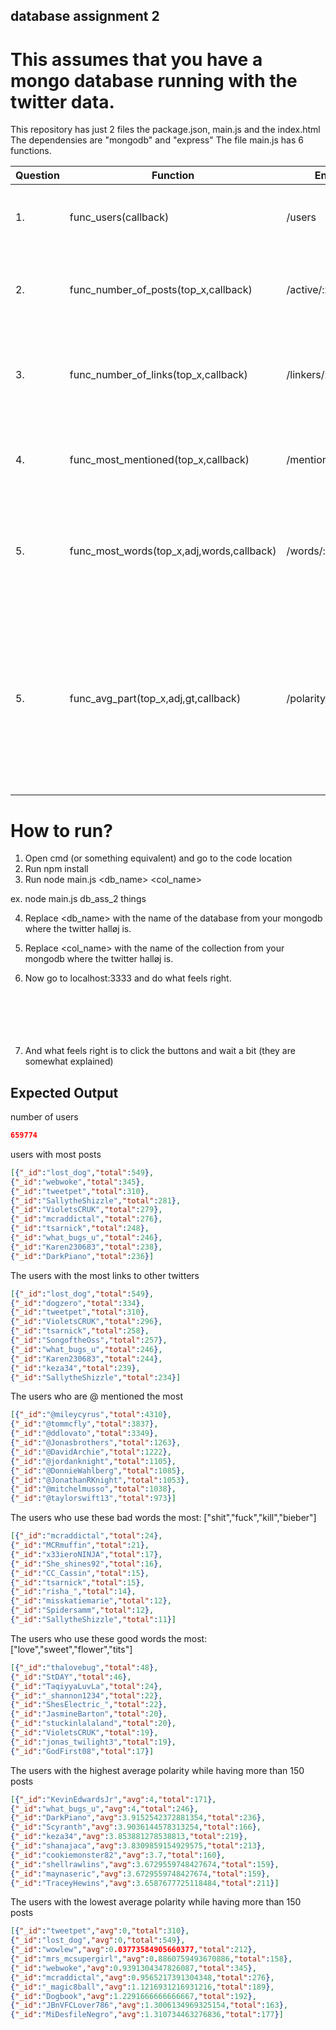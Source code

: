 ## database assignment 2
# This assumes that you have a mongo database running with the twitter data.

This repository has just 2 files the package.json, main.js and the index.html
The dependensies are "mongodb" and "express"
The file main.js has 6 functions.

| Question | Function | Endpoint | Description |
|----------|----------|----------|-------------|
| 1. | func_users(callback) | /users | provides all users through an async function  |
| 2. | func_number_of_posts(top_x,callback) | /active/:x | provides a list the size of top_x of whom has the most posts |
| 3. | func_number_of_links(top_x,callback) | /linkers/:x | provides a list the size of top_x of whom links the most to other twitteres |
| 4. | func_most_mentioned(top_x,callback) | /mentioned/:x | provides a list the size of top_x of whom is mentioned the most |
| 5. | func_most_words(top_x,adj,words,callback) | /words/:x/:adj/:words | provides a list the size of top_x of who says the words in the array words the most |
| 5. | func_avg_part(top_x,adj,gt,callback) | /polarity/:x/:adj/:gt | provides a list the size of top_x of the avg polarity of those who has posted more than "gt" posts, the adj is either 1 or -1 for the lowest or highest rated users |


# How to run?
1. Open cmd (or something equivalent) and go to the code location
2. Run npm install
3. Run node main.js <db_name> <col_name> 

ex. node main.js db_ass_2 things

4. Replace <db_name> with the name of the database from your mongodb where the twitter halløj is.
5. Replace <col_name> with the name of the collection from your mongodb where the twitter halløj is.    
6. Now go to localhost:3333 and do what feels right.
<br><br><br><br><br><br>


7. And what feels right is to click the buttons and wait a bit  (they are somewhat explained)

## Expected Output
number of users
```json
659774
   ```
   users with most posts
   ```json
[{"_id":"lost_dog","total":549},
{"_id":"webwoke","total":345},
{"_id":"tweetpet","total":310},
{"_id":"SallytheShizzle","total":281},
{"_id":"VioletsCRUK","total":279},
{"_id":"mcraddictal","total":276},
{"_id":"tsarnick","total":248},
{"_id":"what_bugs_u","total":246},
{"_id":"Karen230683","total":238},
{"_id":"DarkPiano","total":236}]
   ```
   The users with the most links to other twitters
   ```json
[{"_id":"lost_dog","total":549},
{"_id":"dogzero","total":334},
{"_id":"tweetpet","total":310},
{"_id":"VioletsCRUK","total":296},
{"_id":"tsarnick","total":258},
{"_id":"SongoftheOss","total":257},
{"_id":"what_bugs_u","total":246},
{"_id":"Karen230683","total":244},
{"_id":"keza34","total":239},
{"_id":"SallytheShizzle","total":234}]
   ```
   The users who are @ mentioned the most
   ```json
[{"_id":"@mileycyrus","total":4310},
{"_id":"@tommcfly","total":3837},
{"_id":"@ddlovato","total":3349},
{"_id":"@Jonasbrothers","total":1263},
{"_id":"@DavidArchie","total":1222},
{"_id":"@jordanknight","total":1105},
{"_id":"@DonnieWahlberg","total":1085},
{"_id":"@JonathanRKnight","total":1053},
{"_id":"@mitchelmusso","total":1038},
{"_id":"@taylorswift13","total":973}]
   ```
   The users who use these bad words the most: ["shit","fuck","kill","bieber"]
   ```json
[{"_id":"mcraddictal","total":24},
{"_id":"MCRmuffin","total":21},
{"_id":"x33ieroNINJA","total":17},
{"_id":"She_shines92","total":16},
{"_id":"CC_Cassin","total":15},
{"_id":"tsarnick","total":15},
{"_id":"risha_","total":14},
{"_id":"misskatiemarie","total":12},
{"_id":"Spidersamm","total":12},
{"_id":"SallytheShizzle","total":11}]
   ```
   The users who use these good words the most: ["love","sweet","flower","tits"]
   ```json
[{"_id":"thalovebug","total":48},
{"_id":"StDAY","total":46},
{"_id":"TaqiyyaLuvLa","total":24},
{"_id":"_shannon1234","total":22},
{"_id":"ShesElectric_","total":22},
{"_id":"JasmineBarton","total":20},
{"_id":"stuckinlalaland","total":20},
{"_id":"VioletsCRUK","total":19},
{"_id":"jonas_twilight3","total":19},
{"_id":"GodFirst08","total":17}]
   ```
The users with the highest average polarity while having more than 150 posts
```json
[{"_id":"KevinEdwardsJr","avg":4,"total":171},
{"_id":"what_bugs_u","avg":4,"total":246},
{"_id":"DarkPiano","avg":3.9152542372881354,"total":236},
{"_id":"Scyranth","avg":3.9036144578313254,"total":166},
{"_id":"keza34","avg":3.853881278538813,"total":219},
{"_id":"shanajaca","avg":3.8309859154929575,"total":213},
{"_id":"cookiemonster82","avg":3.7,"total":160},
{"_id":"shellrawlins","avg":3.6729559748427674,"total":159},
{"_id":"maynaseric","avg":3.6729559748427674,"total":159},
{"_id":"TraceyHewins","avg":3.6587677725118484,"total":211}]
   ```
   The users with the lowest average polarity while having more than 150 posts
   ```json
[{"_id":"tweetpet","avg":0,"total":310},
{"_id":"lost_dog","avg":0,"total":549},
{"_id":"wowlew","avg":0.03773584905660377,"total":212},
{"_id":"mrs_mcsupergirl","avg":0.8860759493670886,"total":158},
{"_id":"webwoke","avg":0.9391304347826087,"total":345},
{"_id":"mcraddictal","avg":0.9565217391304348,"total":276},
{"_id":"_magic8ball","avg":1.1216931216931216,"total":189},
{"_id":"Dogbook","avg":1.2291666666666667,"total":192},
{"_id":"JBnVFCLover786","avg":1.3006134969325154,"total":163},
{"_id":"MiDesfileNegro","avg":1.310734463276836,"total":177}]
   ```
   
   
